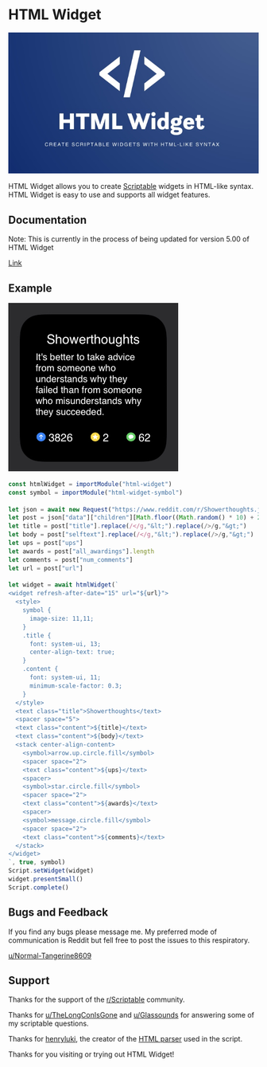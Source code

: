 # HTML Widget
![Logo](/images/logo.jpeg) 

HTML Widget allows you to create [Scriptable](https://scriptable.app/) widgets in HTML-like syntax. HTML Widget is easy to use and supports all widget features.

## Documentation

Note: This is currently in the process of being updated for version 5.00 of HTML Widget

[Link](https://normal-tangerine8609.gitbook.io/html-widget/)

## Example

![Small Reddit Widget](/images/RedditWidget.jpeg)

```javascript
const htmlWidget = importModule("html-widget")
const symbol = importModule("html-widget-symbol")

let json = await new Request("https://www.reddit.com/r/Showerthoughts.json").loadJSON()
let post = json["data"]["children"][Math.floor((Math.random() * 10) + 2)]["data"]
let title = post["title"].replace(/</g,"&lt;").replace(/>/g,"&gt;")
let body = post["selftext"].replace(/</g,"&lt;").replace(/>/g,"&gt;")
let ups = post["ups"]
let awards = post["all_awardings"].length
let comments = post["num_comments"]
let url = post["url"]

let widget = await htmlWidget(`
<widget refresh-after-date="15" url="${url}">
  <style>
    symbol {
      image-size: 11,11;
    }
    .title {
      font: system-ui, 13;
      center-align-text: true;
    }
    .content {
      font: system-ui, 11;
      minimum-scale-factor: 0.3;
    }
  </style>
  <text class="title">Showerthoughts</text>
  <spacer space="5">
  <text class="content">${title}</text>
  <text class="content">${body}</text>
  <stack center-align-content>
    <symbol>arrow.up.circle.fill</symbol>
    <spacer space="2">
    <text class="content">${ups}</text>
    <spacer>
    <symbol>star.circle.fill</symbol>
    <spacer space="2">
    <text class="content">${awards}</text>
    <spacer>
    <symbol>message.circle.fill</symbol>
    <spacer space="2">
    <text class="content">${comments}</text>
  </stack>
</widget>
`, true, symbol)
Script.setWidget(widget)
widget.presentSmall()
Script.complete()
```

## Bugs and Feedback 

If you find any bugs please message me. My preferred mode of communication is Reddit but fell free to post the issues to this respiratory.
 
[u/Normal-Tangerine8609](https://www.reddit.com/user/Normal-Tangerine8609)

## Support

Thanks for the support of the [r/Scriptable](https://www.reddit.com/r/Scriptable/) community.

Thanks for [u/TheLongConIsGone](https://www.reddit.com/user/TheLongConIsGone) and [u/Glassounds](https://www.reddit.com/user/Glassounds) for answering some of my scriptable questions.

Thanks for [henryluki](https://github.com/henryluki), the creator of the  [HTML parser](https://github.com/henryluki/html-parser) used in the script.

Thanks for you visiting or trying out HTML Widget!
